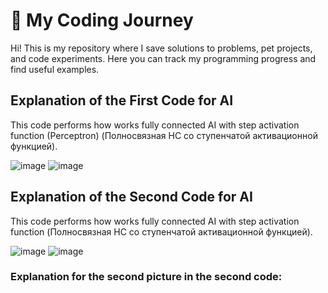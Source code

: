 # 🚀 My Coding Journey
Hi! This is my repository where I save solutions to problems, pet projects, and code experiments. Here you can track my programming progress and find useful examples.


## Explanation of the First Code for AI

This code performs how works fully connected AI with step activation function (Perceptron)
                            (Полносвязная НС со ступенчатой активационной функцией).

![image](https://github.com/user-attachments/assets/5bb55581-8c8e-4631-95b5-1365c9f7f74c)
![image](https://github.com/user-attachments/assets/7546f87a-6895-40ea-a5c7-2cb38eeda285)


## Explanation of the Second Code for AI

This code performs how works fully connected AI with step activation function
                            (Полносвязная НС со ступенчатой активационной функцией).

![image](https://github.com/user-attachments/assets/eeeed56e-8329-4aca-b7e0-c9cfbf43d4c4)
![image](https://github.com/user-attachments/assets/5d745b40-4267-4463-b1e9-e2f969c5e428)

### Explanation for the second picture in the second code:


